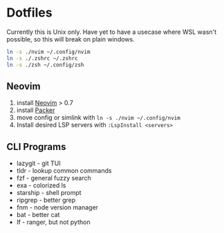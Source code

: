 # Dotfiles

Currently this is Unix only. Have yet to have a usecase where WSL wasn't possible, so this will break on plain windows.

```bash
ln -s ./nvim ~/.config/nvim
ln -s ./.zshrc ~/.zshrc
ln -s ./zsh ~/.config/zsh
```

## Neovim

1. install [Neovim](https://github.com/neovim/neovim/wiki/Installing-Neovim) > 0.7
2. install [Packer](https://github.com/wbthomason/packer.nvim#quickstart)
3. move config or simlink with `ln -s ./nvim ~/.config/nvim`
4. Install desired LSP servers with `:LspInstall <servers>`

## CLI Programs
- lazygit - git TUI
- tldr - lookup common commands
- fzf - general fuzzy search
- exa - colorized ls
- starship - shell prompt
- ripgrep - better grep
- fnm - node version manager
- bat - better cat
- lf - ranger, but not python
